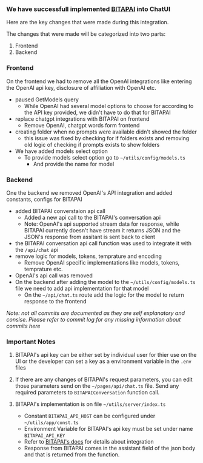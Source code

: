 ### We have successfull implemented [BITAPAI](https://bitapai.io) into ChatUI

Here are the key changes that were made during this integration.

The changes that were made will be categorized into two parts:

1. Frontend
2. Backend

### Frontend

On the frontend we had to remove all the OpenAI integrations like entering the OpenAI api key, disclosure of affiliation with OpenAI etc.

- paused GetModels query
  - While OpenAI had several model options to choose for according to the API key provided, we didn't have to do that for BITAPAI
- replace chatgpt integrations with BITAPAI on frontend
  - Remove OpenAI, chatgpt words form frontend
- creating folder when no prompts were available didn't showed the folder
  - this issue was fixed by checking for if folders exists and removing old logic of checking if prompts exists to show folders
- We have added models select option
  - To provide models select option go to `~/utils/config/models.ts`
    - And provide the name for model

### Backend

One the backend we removed OpenAI's API integration and added constants, configs for BITAPAI

- added BITAPAI converstaion api call
  - Added a new api call to the BITAPAI's conversation api
  - Note: OpenAI's api supported stream data for response, while BITAPAI currently doesn't have stream it returns JSON and the JSON's response from assitant is sent back to client
- the BITAPAI conversation api call function was used to integrate it with the `/api/chat` api
- remove logic for models, tokens, temprature and encoding
  - Remove OpenAI specific implementations like models, tokens, temprature etc.
- OpenAI's api call was removed
- On the backend after adding the model to the `~/utils/config/models.ts` file we need to add api implementation for that model
  - On the `~/api/chat.ts` route add the logic for the model to return response to the frontend

_Note: not all commits are documented as they are self explanatory and consise. Please refer to commit log for any missing information about commits here_

### Important Notes

1. BITAPAI's api key can be either set by individual user for thier use on the UI or the developer can set a key as a environment variable in the `.env` files

2. If there are any changes of BITAPAI's request parameters, you can edit those parameters send on the `~/pages/api/chat.ts` file. Send any required parameters to `BITAPAIConversation` function call.

3. BITAPAI's implementation is on file `~/utils/server/index.ts`
   - Constant `BITAPAI_API_HOST` can be configured under `~/utils/app/const.ts`
   - Environment Variable for BITAPAI's api key must be set under name `BITAPAI_API_KEY`
   - Refer to [BITAPAI's docs](https://bitapai.io/docs/language-examples/node-js/) for details about integration
   - Response from BITAPAI comes in the assistant field of the json body and that is returned from the function.

